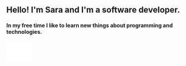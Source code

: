 ## Hello! I'm Sara and I'm a software developer.
#### In my free time I like to learn new things about programming and technologies.
<img src="https://github.com/saraCorraless/Resource/blob/master/Images/saludog.gif" width="70">


<!--![Top Langs](https://github-readme-stats.vercel.app/api/top-langs/?username=SaraCorraless)>
